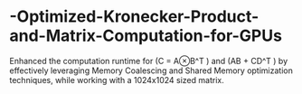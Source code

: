 # -Optimized-Kronecker-Product-and-Matrix-Computation-for-GPUs
Enhanced the computation runtime for (C = A⊗B^T ) and (AB + CD^T ) by effectively leveraging Memory Coalescing and Shared Memory optimization techniques, while working with a 1024x1024 sized matrix.
